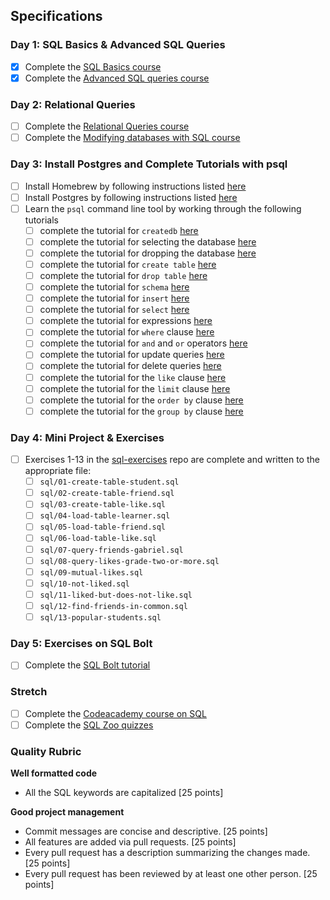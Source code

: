 
## Specifications

### Day 1: SQL Basics & Advanced SQL Queries

*   [x] Complete the [SQL Basics course](https://www.khanacademy.org/computing/computer-programming/sql#sql-basics)
*   [x] Complete the [Advanced SQL queries course](https://www.khanacademy.org/computing/computer-programming/sql#more-advanced-sql-queries)

### Day 2: Relational Queries

*   [ ] Complete the [Relational Queries course](https://www.khanacademy.org/computing/computer-programming/sql#relational-queries-in-sql)
*   [ ] Complete the [Modifying databases with SQL course](https://www.khanacademy.org/computing/computer-programming/sql#modifying-databases-with-sql)

### Day 3: Install Postgres and Complete Tutorials with psql

*   [ ] Install Homebrew by following instructions listed [here](https://gist.github.com/punitrathore/ca32542fddd0d8b625aab610c35e4545)
*   [ ] Install Postgres by following instructions listed [here](https://gist.github.com/punitrathore/ca32542fddd0d8b625aab610c35e4545#install-postgres)
*   [ ] Learn the `psql` command line tool by working through the following tutorials
    *   [ ] complete the tutorial for `createdb` [here](https://www.tutorialspoint.com/postgresql/postgresql_create_database.htm)
    *   [ ] complete the tutorial for selecting the database [here](https://www.tutorialspoint.com/postgresql/postgresql_select_database.htm)
    *   [ ] complete the tutorial for dropping the database [here](https://www.tutorialspoint.com/postgresql/postgresql_drop_database.htm)
    *   [ ] complete the tutorial for `create table` [here](https://www.tutorialspoint.com/postgresql/postgresql_create_table.htm)
    *   [ ] complete the tutorial for `drop table` [here](https://www.tutorialspoint.com/postgresql/postgresql_drop_table.htm)
    *   [ ] complete the tutorial for `schema` [here](https://www.tutorialspoint.com/postgresql/postgresql_schema.htm)
    *   [ ] complete the tutorial for `insert` [here](https://www.tutorialspoint.com/postgresql/postgresql_insert_query.htm)
    *   [ ] complete the tutorial for `select` [here](https://www.tutorialspoint.com/postgresql/postgresql_select_query.htm)
    *   [ ] complete the tutorial for expressions [here](https://www.tutorialspoint.com/postgresql/postgresql_expressions.htm)
    *   [ ] complete the tutorial for `where` clause [here](https://www.tutorialspoint.com/postgresql/postgresql_where_clause.htm)
    *   [ ] complete the tutorial for `and` and `or` operators [here](https://www.tutorialspoint.com/postgresql/postgresql_and_or_clauses.htm)
    *   [ ] complete the tutorial for update queries [here](https://www.tutorialspoint.com/postgresql/postgresql_update_query.htm)
    *   [ ] complete the tutorial for delete queries [here](https://www.tutorialspoint.com/postgresql/postgresql_delete_query.htm)
    *   [ ] complete the tutorial for the `like` clause [here](https://www.tutorialspoint.com/postgresql/postgresql_like_clause.htm)
    *   [ ] complete the tutorial for the `limit` clause [here](https://www.tutorialspoint.com/postgresql/postgresql_limit_clause.htm)
    *   [ ] complete the tutorial for the `order by` clause [here](https://www.tutorialspoint.com/postgresql/postgresql_order_by.htm)
    *   [ ] complete the tutorial for the `group by` clause [here](https://www.tutorialspoint.com/postgresql/postgresql_group_by.htm)

### Day 4: Mini Project & Exercises

*   [ ] Exercises 1-13 in the [sql-exercises](https://github.com/GuildCrafts/sql-exercises) repo are complete and written to the appropriate file:
    *   [ ] `sql/01-create-table-student.sql`
    *   [ ] `sql/02-create-table-friend.sql`
    *   [ ] `sql/03-create-table-like.sql`
    *   [ ] `sql/04-load-table-learner.sql`
    *   [ ] `sql/05-load-table-friend.sql`
    *   [ ] `sql/06-load-table-like.sql`
    *   [ ] `sql/07-query-friends-gabriel.sql`
    *   [ ] `sql/08-query-likes-grade-two-or-more.sql`
    *   [ ] `sql/09-mutual-likes.sql`
    *   [ ] `sql/10-not-liked.sql`
    *   [ ] `sql/11-liked-but-does-not-like.sql`
    *   [ ] `sql/12-find-friends-in-common.sql`
    *   [ ] `sql/13-popular-students.sql`

### Day 5: Exercises on SQL Bolt

*   [ ] Complete the [SQL Bolt tutorial](https://sqlbolt.com/)

### Stretch

*   [ ] Complete the [Codeacademy course on SQL](https://www.codecademy.com/learn/learn-sql)
*   [ ] Complete the [SQL Zoo quizzes](http://sqlzoo.net/wiki/Tutorial_Quizzes)

### Quality Rubric

**Well formatted code**

*   All the SQL keywords are capitalized [25 points]

**Good project management**

*   Commit messages are concise and descriptive. [25 points]
*   All features are added via pull requests. [25 points]
*   Every pull request has a description summarizing the changes made. [25 points]
*   Every pull request has been reviewed by at least one other person. [25 points]

</div>
